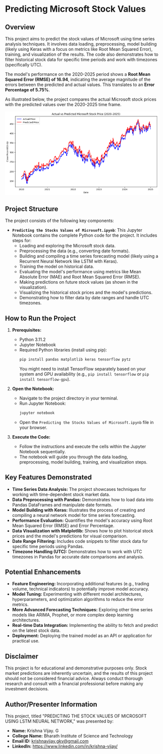 # Predicting Microsoft Stock Values

## Overview

This project aims to predict the stock values of Microsoft using time series analysis techniques. It involves data loading, preprocessing, model building (likely using Keras with a focus on metrics like Root Mean Squared Error), training, and visualization of the results. The code also demonstrates how to filter historical stock data for specific time periods and work with timezones (specifically UTC).

The model's performance on the 2020-2025 period shows a **Root Mean Squared Error (RMSE) of 16.94**, indicating the average magnitude of the errors between the predicted and actual values. This translates to an **Error Percentage of 5.75%**.

As illustrated below, the project compares the actual Microsoft stock prices with the predicted values over the 2020-2025 time frame.

![Actual vs Predicted Microsoft Stock Price (2020-2025)](./actual_vs_predicted.png)

## Project Structure

The project consists of the following key components:

-   **`Predicting the Stocks Values of Microsoft.ipynb`**: This Jupyter Notebook contains the complete Python code for the project. It includes steps for:
    -   Loading and exploring the Microsoft stock data.
    -   Preprocessing the data (e.g., converting date formats).
    -   Building and compiling a time series forecasting model (likely using a Recurrent Neural Network like LSTM with Keras).
    -   Training the model on historical data.
    -   Evaluating the model's performance using metrics like Mean Absolute Error (MAE) and Root Mean Squared Error (RMSE).
    -   Making predictions on future stock values (as shown in the visualization).
    -   Visualizing the historical stock prices and the model's predictions.
    -   Demonstrating how to filter data by date ranges and handle UTC timezones.

## How to Run the Project

1.  **Prerequisites:**
    -   Python 3.11.2
    -   Jupyter Notebook
    -   Required Python libraries (install using pip):
        ```bash
        pip install pandas matplotlib keras tensorflow pytz
        ```
        You might need to install TensorFlow separately based on your system and GPU availability (e.g., `pip install tensorflow` or `pip install tensorflow-gpu`).

2.  **Open the Notebook:**
    -   Navigate to the project directory in your terminal.
    -   Run Jupyter Notebook:
        ```bash
        jupyter notebook
        ```
    -   Open the `Predicting the Stocks Values of Microsoft.ipynb` file in your browser.

3.  **Execute the Code:**
    -   Follow the instructions and execute the cells within the Jupyter Notebook sequentially.
    -   The notebook will guide you through the data loading, preprocessing, model building, training, and visualization steps.

## Key Features Demonstrated

-   **Time Series Data Analysis:** The project showcases techniques for working with time-dependent stock market data.
-   **Data Preprocessing with Pandas:** Demonstrates how to load data into Pandas DataFrames and manipulate date formats.
-   **Model Building with Keras:** Illustrates the process of creating and compiling a neural network model for time series forecasting.
-   **Performance Evaluation:** Quantifies the model's accuracy using Root Mean Squared Error (RMSE) and Error Percentage.
-   **Data Visualization with Matplotlib:** Shows how to plot historical stock prices and the model's predictions for visual comparison.
-   **Date Range Filtering:** Includes code snippets to filter stock data for specific time periods using Pandas.
-   **Timezone Handling (UTC):** Demonstrates how to work with UTC timezones in Pandas for accurate date comparisons and analysis.

## Potential Enhancements

-   **Feature Engineering:** Incorporating additional features (e.g., trading volume, technical indicators) to potentially improve model accuracy.
-   **Model Tuning:** Experimenting with different model architectures, hyperparameters, and optimization algorithms to reduce the error metrics.
-   **More Advanced Forecasting Techniques:** Exploring other time series models like ARIMA, Prophet, or more complex deep learning architectures.
-   **Real-time Data Integration:** Implementing the ability to fetch and predict on the latest stock data.
-   **Deployment:** Deploying the trained model as an API or application for practical use.

## Disclaimer

This project is for educational and demonstrative purposes only. Stock market predictions are inherently uncertain, and the results of this project should not be considered financial advice. Always conduct thorough research and consult with a financial professional before making any investment decisions.

## Author/Presenter Information

This project, titled "PREDICTING THE STOCK VALUES OF MICROSOFT USING LSTM NEURAL NETWORK," was presented by:

-   **Name:** Krishna Vijay. G
-   **College Name:** Bharath Institute of Science and Technology
-   **Email ID:** krishnavijay.gkv@gmail.com
-   **LinkedIn:** https://www.linkedin.com/in/krishna-vijay/
